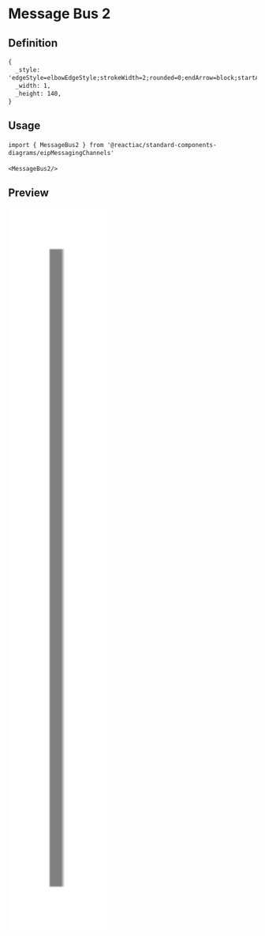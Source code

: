 # Message Bus 2

## Definition

```
{
  _style: 'edgeStyle=elbowEdgeStyle;strokeWidth=2;rounded=0;endArrow=block;startArrow=block;startSize=10;endSize=10;dashed=0;html=1;strokeColor=#808080;',
  _width: 1,
  _height: 140,
}
```

## Usage

```
import { MessageBus2 } from '@reactiac/standard-components-diagrams/eipMessagingChannels'

<MessageBus2/>
```

## Preview

<img src="./message-bus-2.png" width="200"/>
